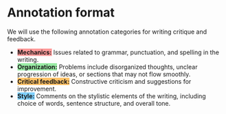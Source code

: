 # Annotation format

We will use the following annotation categories for writing critique and feedback.

- <span style="background-color: #ff9999; font-weight: bold;">Mechanics:</span>
    Issues related to grammar, punctuation, and spelling in the writing.
- <span style="background-color: #99eba4; font-weight: bold;">Organization:</span>
    Problems include disorganized thoughts, unclear progression of ideas, or sections that may not flow smoothly.
- <span style="background-color: #ffc166; font-weight: bold;">Critical feedback:</span>
    Constructive criticism and suggestions for improvement.
- <span style="background-color: #80d0ff; font-weight: bold;">Style:</span>
    Comments on the stylistic elements of the writing, including choice of words, sentence structure, and overall tone.
